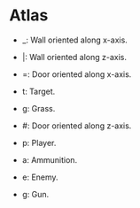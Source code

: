 # Atlas
- \_: Wall oriented along x-axis.
- |: Wall oriented along z-axis.
- =: Door oriented along x-axis.
- t: Target.
- g: Grass.

- \#: Door oriented along z-axis.
- p: Player.
- a: Ammunition.
- e: Enemy.
- g: Gun.
